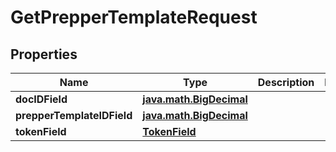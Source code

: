 
# GetPrepperTemplateRequest

## Properties
Name | Type | Description | Notes
------------ | ------------- | ------------- | -------------
**docIDField** | [**java.math.BigDecimal**](java.math.BigDecimal.md) |  | 
**prepperTemplateIDField** | [**java.math.BigDecimal**](java.math.BigDecimal.md) |  | 
**tokenField** | [**TokenField**](TokenField.md) |  | 



